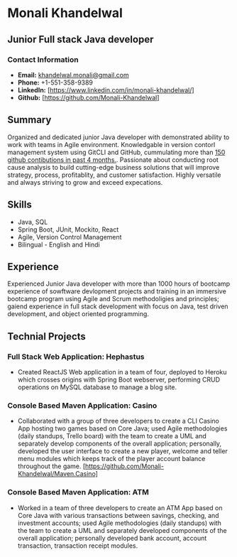 # Monali Khandelwal

## Junior Full stack Java developer

### Contact Information

* **Email:** khandelwal.monali@gmail.com
* **Phone:** +1-551-358-9389
* **LinkedIn:** [https://www.linkedin.com/in/monali-khandelwal/]
* **Github:** [https://github.com/Monali-Khandelwal]

## Summary
Organized and dedicated junior Java developer with demonstrated ability to work with teams in Agile environment. Knowledgable in version contorl management system using GitCLI and GitHub, cummulating more than [150 github contibutions in past 4 months.](https://github.com/Monali-Khandelwal?tab=overview#year-link-2021). Passionate about conducting root cause analysis to build cutting-edge business solutions that will improve strategy, process, profitablity, and customer satisfaction. Highly versatile and always striving to grow and exceed expecations.

## Skills
* Java, SQL 
* Spring Boot, JUnit, Mockito, React
* Agile, Version Control Management
* Bilingual - English and Hindi

## Experience

Experienced Junior Java developer with more than 1000 hours of bootcamp experience of sowftware devlopment projects and training in an immersive bootcamp program using Agile and Scrum methodoligies and principles; gaiend experience in full stack development with focus on Java, test driven development, and object oriented programming.

## Technial Projects

### Full Stack Web Application: Hephastus
* Created ReactJS Web application in a team of four, deployed to Heroku which crosses origins with Spring Boot webserver, performing CRUD operations on MySQL database to manage a blog site.

### Console Based Maven Application: Casino
* Collaborated with a group of three developers to create a CLI Casino App hosting two games based on Core Java; used Agile methodologies (daily standups, Trello board) with the team to create a UML and separately develop components of the overall application; personally, developed the user interface to create a new player, welcome and teller menu modules which keeps track of the player account balance throughout the game. [https://github.com/Monali-Khandelwal/Maven.Casino]

### Console Based Maven Application: ATM
* Worked in a team of three developers to create an ATM App based on Core Java with various transactions between savings, checking, and investment accounts; used Agile methodologies (daily standups) with the team to create a UML and separately developed components of the overall application; personally developed bank account, account transaction, transaction receipt modules.
